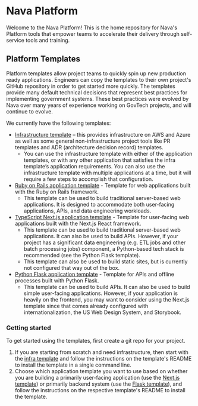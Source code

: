 # Nava Platform

Welcome to the Nava Platform! This is the home repository for Nava's Platform tools that empower teams to accelerate their delivery through self-service tools and training.

## Platform Templates

Platform templates allow project teams to quickly spin up new production ready applications. Engineers can copy the templates to their own project's GitHub repository in order to get started more quickly. The templates provide many default technical decisions that represent best practices for implementing government systems. These best practices were evolved by Nava over many years of experience working on GovTech projects, and will continue to evolve.

We currently have the following templates:

- [Infrastructure template](https://github.com/navapbc/template-infra) – this provides infrastructure on AWS and Azure as well as some general non-infrastructure project tools like PR templates and ADR (architecture decision record) templates.
  - You can use the infrastructure template with either of the application templates, or with any other application that satisfies the infra template’s application requirements.
You can also use the infrastructure template with multiple applications at a time, but it will require a few steps to accomplish that configuration.
- [Ruby on Rails application template](https://github.com/navapbc/template-application-rails) - Template for web applications built with the Ruby on Rails framework.
  - This template can be used to build traditional server-based web applications. It is designed to accommodate both user-facing applications, APIs, and data engineering workloads.
- [TypeScript Next.js application template](https://github.com/navapbc/template-application-nextjs) - Template for user-facing web applications built with the Next.js React framework.
  - This template can be used to build traditional server-based web applications. It can also be used to build APIs. However, if your project has a significant data engineering (e.g. ETL jobs and other batch processing jobs) component, a Python-based tech stack is recommended (see the Python Flask template).
  - This template can also be used to build static sites, but is currently not configured that way out of the box.
- [Python Flask application template](https://github.com/navapbc/template-application-flask) - Template for APIs and offline processes built with Python Flask.
  - This template can be used to build APIs. It can also be used to build simple user-facing applications. However, if your application is heavily on the frontend, you may want to consider using the Next.js template since that comes already configured with internationalization, the US Web Design System, and Storybook.

### Getting started

To get started using the templates, first create a git repo for your project.

1. If you are starting from scratch and need infrastructure, then start with the [infra template](https://github.com/navapbc/template-infra) and follow the instructions on the template's README to install the template in a single command line.
2. Choose which application template you want to use based on whether you are building a primarily user-facing application (use the [Next.js template](https://github.com/navapbc/template-application-nextjs)) or primarily backend system (use the [Flask template](https://github.com/navapbc/template-application-flask)), and follow the instructions on the respective template's README to install the template.
